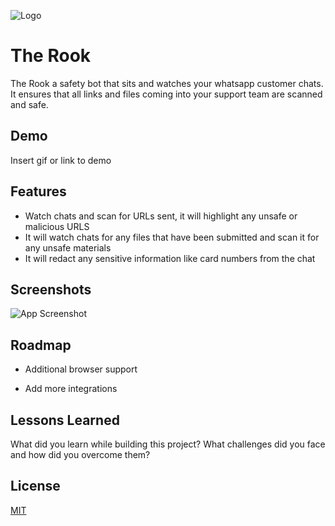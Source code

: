 
![Logo](https://pasteboard.co/pBHO1l9BqdBj.jpg)


# The Rook

The Rook a safety bot that sits and watches your whatsapp customer chats. It ensures that all links and files coming into your support team are scanned and safe. 


## Demo

Insert gif or link to demo


## Features

- Watch chats and scan for URLs sent, it will highlight any unsafe or malicious URLS
- It will watch chats for any files that have been submitted and scan it for any unsafe materials
- It will redact any sensitive information like card numbers from the chat



## Screenshots

![App Screenshot](https://via.placeholder.com/468x300?text=App+Screenshot+Here)


## Roadmap

- Additional browser support

- Add more integrations


## Lessons Learned

What did you learn while building this project? What challenges did you face and how did you overcome them?


## License

[MIT](https://choosealicense.com/licenses/mit/)

